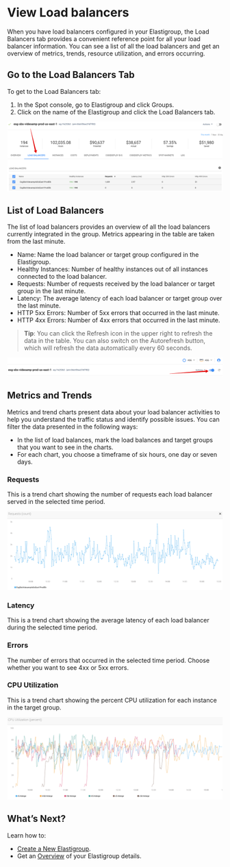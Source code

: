 # View Load balancers

When you have load balancers configured in your Elastigroup, the Load Balancers tab provides a convenient reference point for all your load balancer information. You can see a list of all the load balancers and get an overview of metrics, trends, resource utilization, and errors occurring.

## Go to the Load Balancers Tab

To get to the Load Balancers tab:

1. In the Spot console, go to Elastigroup and click Groups.
2. Click on the name of the Elastigroup and click the Load Balancers tab.

<img src="/elastigroup/_media/tutorials-load-balancers-01.png" />

## List of Load Balancers

The list of load balancers provides an overview of all the load balancers currently integrated in the group. Metrics appearing in the table are taken from the last minute.

- Name: Name the load balancer or target group configured in the Elastigroup.
- Healthy Instances: Number of healthy instances out of all instances connected to the load balancer.
- Requests: Number of requests received by the load balancer or target group in the last minute.
- Latency: The average latency of each load balancer or target group over the last minute.
- HTTP 5xx Errors: Number of 5xx errors that occurred in the last minute.
- HTTP 4xx Errors: Number of 4xx errors that occurred in the last minute.

> **Tip**: You can click the Refresh icon in the upper right to refresh the data in the table. You can also switch on the Autorefresh button, which will refresh the data automatically every 60 seconds.

<img src="/elastigroup/_media/tutorials-load-balancers-02.png" />

## Metrics and Trends

Metrics and trend charts present data about your load balancer activities to help you understand the traffic status and identify possible issues. You can filter the data presented in the following ways:

- In the list of load balances, mark the load balances and target groups that you want to see in the charts.
- For each chart, you choose a timeframe of six hours, one day or seven days.

### Requests

This is a trend chart showing the number of requests each load balancer served in the selected time period.

<img src="/elastigroup/_media/tutorials-load-balancers-03.png" />

### Latency

This is a trend chart showing the average latency of each load balancer during the selected time period.

### Errors

The number of errors that occurred in the selected time period. Choose whether you want to see 4xx or 5xx errors.

### CPU Utilization

This is a trend chart showing the percent CPU utilization for each instance in the target group.

<img src="/elastigroup/_media/tutorials-load-balancers-04.png" />

## What’s Next?

Learn how to:

- [Create a New Elastigroup](elastigroup/tutorials/elastigroup-tasks/create-an-elastigroup-from-scratch).
- Get an [Overview](elastigroup/tutorials/elastigroup-actions-menu/elastigroup-overview) of your Elastigroup details.
